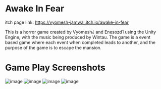 # Awake In Fear
itch page link: https://vyomesh-jamwal.itch.io/awake-in-fear

This is a horror game created by VyomeshJ and Enesozd1 using the Unity Engine, with the music being produced by Wintau.
The game is a event based game where each event when completed leads to another, and the purpose of the game is to escape the mansion.  

# Game Play Screenshots
![image](https://github.com/user-attachments/assets/2ef4d2ed-924a-48a0-813d-5b1d02794a33)
![image](https://github.com/user-attachments/assets/e5a75a84-c83d-4a1a-aa12-459085b75703)
![image](https://github.com/user-attachments/assets/a758507b-e5d7-46c8-84f2-dfa689ca6e9c)
![image](https://github.com/user-attachments/assets/53015f90-1e24-45e2-9766-7d370af429de)





